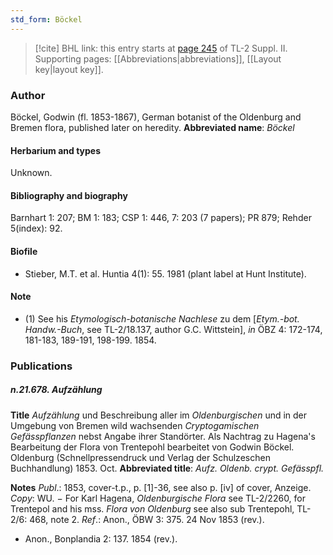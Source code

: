 ```yaml
---
std_form: Böckel
---
```


> [!cite] BHL link: this entry starts at [page 245](https://www.biodiversitylibrary.org/page/33265442) of TL-2 Suppl. II.
> Supporting pages: [[Abbreviations|abbreviations]], [[Layout key|layout key]].

### Author

Böckel, Godwin (fl. 1853-1867), German botanist of the Oldenburg and Bremen flora, published later on heredity. 
**Abbreviated name**: *Böckel*

#### Herbarium and types

Unknown.

#### Bibliography and biography

Barnhart 1: 207; BM 1: 183; CSP 1: 446, 7: 203 (7 papers); PR 879; Rehder 5(index): 92.

#### Biofile

- Stieber, M.T. et al. Huntia 4(1): 55. 1981 (plant label at Hunt Institute).

#### Note

- (1) See his *Etymologisch-botanische Nachlese* zu dem \[*Etym.-bot. Handw.-Buch*, see TL-2/18.137, author G.C. Wittstein\], *in* ÖBZ 4: 172-174, 181-183, 189-191, 198-199. 1854.

### Publications

##### n.21.678. Aufzählung

**Title**
*Aufzählung* und Beschreibung aller im *Oldenburgischen* und in der Umgebung von Bremen wild wachsenden *Cryptogamischen Gefässpflanzen* nebst Angabe ihrer Standörter. Als Nachtrag zu Hagena's Bearbeitung der Flora von Trentepohl bearbeitet von Godwin Böckel. Oldenburg (Schnellpressendruck und Verlag der Schulzeschen Buchhandlung) 1853. Oct.
**Abbreviated title**: *Aufz. Oldenb. crypt. Gefässpfl.*

**Notes**
*Publ*.: 1853, cover-t.p., p. \[1\]-36, see also p. \[iv\] of cover, Anzeige. *Copy*: WU. − For Karl Hagena, *Oldenburgische Flora* see TL-2/2260, for Trentepol and his mss. *Flora von Oldenburg* see also sub Trentepohl, TL-2/6: 468, note 2.
*Ref*.: Anon., ÖBW 3: 375. 24 Nov 1853 (rev.).
- Anon., Bonplandia 2: 137. 1854 (rev.).

